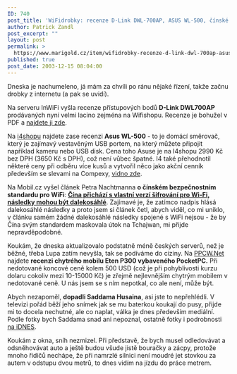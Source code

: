 ```yaml
---
ID: 740
post_title: 'WiFidrobky: recenze D-Link DWL-700AP, ASUS WL-500, čínské WiFi a&nbsp;PocketPC mobil Eten P300'
author: Patrick Zandl
post_excerpt: ""
layout: post
permalink: >
  https://www.marigold.cz/item/wifidrobky-recenze-d-link-dwl-700ap-asus-wl-500-cinske-wifi-a-pocketpc-mobil-eten-p300
published: true
post_date: 2003-12-15 08:04:00
---
```

<P>Dneska je nachumeleno, já mám za chvíli po ránu nějaké řízení, takže začnu drobky z internetu (a pak se uvidí).</P>
<P>Na serveru InWiFi vyšla recenze přístupových bodů<STRONG> D-Link DWL700AP</STRONG> prodávaných nyní velmi lacino zejména na Wifishopu. Recenze je bohužel v PDF a <A href="http://www.inwifi.cz/download/DWL700AP/dwl700ap.pdf" target=_blank>najdete ji zde</A>.</P>
<P>Na <A href="http://www.i4shop.net/cz/iObchod/WebInfo.asp?idprod=wl500" target=_blank>i4shopu</A> najdete zase recenzi <STRONG>Asus WL-500</STRONG> - to je domácí směrovač, který je zajímavý vestavěným USB portem, na který můžete připojit například kameru nebo USB disk. Cena toho Asuse je na I4shopu 2990 Kč bez DPH (3650 Kč s DPH), což není vůbec špatné. I4 také přehodnotil některé ceny při odběru více kusů a vytvořil něco jako akční cenník především se slevami na Compexy, <A href="http://www.i4shop.net/cz/iObchod/PriceList.asp?search=akce" target=_blank>vidno zde</A>. </P>
<P>Na Mobil.cz vyšel článek Petra Nachtmanna <STRONG>o čínském bezpečnostním standardu pro WiFi</STRONG>: <A class=nadpis href="http://mobil.idnes.cz/mobilni_komunikace/wifi/wifiwapicina031215.html"><STRONG>Čína přichází s vlastní verzí šifrování pro Wi-Fi, následky mohou být dalekosáhlé</STRONG></A>. Zajímavé je, že zatímco nadpis hlásá dalekosáhlé následky a proto jsem si článek četl, abych viděl, co mi uniklo, v článku samém žádné dalekosáhlé následky spojené s WiFi nejsou - že by Čína svým standardem maskovala útok na Tchajwan, mi přijde nepravděpodobné.</P>
<P>Koukám, že dneska aktualizovalo podstatně méně českých serverů, než je běžné, třeba Lupa zatím nevyšla, tak se podíváme do ciziny. Na <A href="http://www.ppcw.net/index.php?itemid=1682" target=_blank>PPCW.Net</A> najdete <STRONG>recenzi chytrého mobilu Eten P300 vybaveného PocketPC.</STRONG> Při nedotované koncové ceně kolem 500 USD (což je při pohyblivosti kurzu dolaru cokoliv mezi 10-15000 Kč) je zřejmě nejlevnějším chytrým mobilem v nedotované ceně. U nás jsem se s ním nepotkal, co ale není, může být.</P>
<P>Abych nezapoměl, <STRONG>dopadli Saddama Husaina</STRONG>, asi jste to nepřehlédli. V televizi pořád běží jeho snímek jak se mu baterkou koukají do pusy, přijde mi to docela nechutné, ale co naplat, válka je dnes především mediální. Podle fotky bych Saddama snad ani nepoznal, ostatně fotky i podrobnosti <A href="http://zpravy.idnes.cz/zpravy_irak.asp?r=zpravy_irak&amp;c=A031214_111801_zpravy_irak_jpl" target=_blank>na iDNES</A>.</P>
<P>Koukám z okna, sníh nezmizel. Při představě, že bych musel odledovávat a odsněhovávat auto a ještě budou všude jistě bouračky a zácpy, protože mnoho řidičů nechápe, že při namrzlé silnici není moudré jet stovkou za autem v odstupu dvou metrů, to dnes vidím na jízdu do práce metrem.</P>